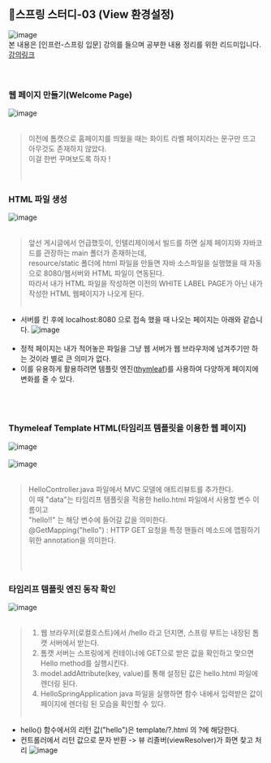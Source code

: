 ## 🌱스프링 스터디-03 (View 환경설정)
![image](https://user-images.githubusercontent.com/96826443/225811726-d7639b0b-8d65-43c0-a5fe-5ee174763f12.png)  
본 내용은 [인프런-스프링 입문] 강의를 들으며 공부한 내용 정리를 위한 리드미입니다. [강의링크](https://www.inflearn.com/course/lecture?courseSlug=%EC%8A%A4%ED%94%84%EB%A7%81-%EC%9E%85%EB%AC%B8-%EC%8A%A4%ED%94%84%EB%A7%81%EB%B6%80%ED%8A%B8&unitId=49573&category=chatDetail&tab=curriculum)<br><br><br>

### 웹 페이지 만들기(Welcome Page)
![image](https://user-images.githubusercontent.com/96826443/225820440-c19d5e10-8479-4a49-87a3-fee164cc17bf.png)<br><br>

> 이전에 톰캣으로 홈페이지를 띄웠을 때는 화이트 라벨 페이지라는 문구만 뜨고 아무것도 존재하지 않았다.  
> 이걸 한번 꾸며보도록 하자 !
<br><br><br>

### HTML 파일 생성
![image](https://user-images.githubusercontent.com/96826443/225821205-3a1abc05-068a-4581-ba5c-49ce8e815cf2.png)<br><br>

> 앞선 게시글에서 언급했듯이, 인텔리제이에서 빌드를 하면 실제 페이지와 자바코드를 관장하는 main 폴더가 존재하는데,  
> resource/static 폴더에 html 파일을 만들면 자바 소스파일을 실행했을 때 자동으로 8080/웹서버와 HTML 파일이 연동된다.  
> 따라서 내가 HTML 파일을 작성하면 이전의 WHITE LABEL PAGE가 아닌 내가 작성한 HTML 웹페이지가 나오게 된다.<br><br>

* 서버를 킨 후에 localhost:8080 으로 접속 했을 때 나오는 페이지는 아래와 같습니다.
![image](https://user-images.githubusercontent.com/96826443/225821750-63e9d6e4-d02a-4f8d-8640-b0a0b50e5e13.png)<br><br>
* 정적 페이지는 내가 적어놓은 파일을 그냥 웹 서버가 웹 브라우저에 넘겨주기만 하는 것이라 별로 큰 의미가 없다.  
* 이를 유용하게 활용하려면 템플릿 엔진([thymleaf](https://www.thymeleaf.org/))를 사용하여 다양하게 페이지에 변화를 줄 수 있다.  
<br><br><br>

### Thymeleaf Template HTML(타임리프 템플릿을 이용한 웹 페이지)
![image](https://user-images.githubusercontent.com/96826443/225828496-73b853c5-c9b6-48b7-99ef-583d5fa94aea.png)<br><br>
![image](https://user-images.githubusercontent.com/96826443/225828547-4d2d2331-2aae-486b-b94e-c41fbcf21be4.png)<br><br>

> HelloController.java 파일에서 MVC 모델에 애트리뷰트를 추가한다.  
> 이 때 "data"는 타임리프 템플릿을 적용한 hello.html 파일에서 사용할 변수 이름이고  
> "hello!!" 는 해당 변수에 들어갈 값을 의미한다.  
> @GetMapping("hello") : HTTP GET 요청을 특정 핸들러 메소드에 맵핑하기위한 annotation을 의미한다.  
<br><br><br>


### 타임리프 템플릿 엔진 동작 확인
![image](https://user-images.githubusercontent.com/96826443/225829376-c652828d-2ef6-49e7-ae2d-21880709d6c2.png)<br><br>
> 1. 웹 브라우저(로컬호스트)에서 /hello 라고 던지면, 스프링 부트는 내장된 톰캣 서버에서 받는다.  
> 2. 톰캣 서버는 스프링에게 컨테이너에 GET으로 받은 값을 확인하고 맞으면 Hello method를 실행시킨다.  
> 3. model.addAttribute(key, value)를 통해 설정된 값은 hello.html 파일에 렌더링 된다.  
> 4. HelloSpringApplication java 파일을 실행하면 함수 내에서 입력받은 값이 페이지에 렌더링 된 모습을 확인할 수 있다.<br><br>

* hello() 함수에서의 리턴 값("hello")은 template/?.html 의 ?에 해당한다.  
* 컨트롤러에서 리턴 값으로 문자 반환 -> 뷰 리졸버(viewResolver)가 화면 찾고 처리
![image](https://user-images.githubusercontent.com/96826443/225830482-fbd4f132-bf81-4ea6-9340-1cb218dd9916.png)
